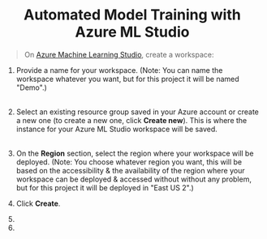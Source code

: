 <div align="center">
  <h1>Automated Model Training with Azure ML Studio</h1>
</div>


> On [Azure Machine Learning Studio](https://ml.azure.com/), create a workspace:
1. Provide a name for your workspace. (Note: You can name the workspace whatever you want, but for this project it will be named "Demo".)<br><br>
2. Select an existing resource group saved in your Azure account or create a new one (to create a new one, click **Create new**). This is where the instance for your Azure ML Studio workspace will be saved.<br><br>
3. On the **Region** section, select the region where your workspace will be deployed. (Note: You choose whatever region you want, this will be based on the accessibility & the availability of the region where your workspace can be deployed & accessed without without any problem, but for this project it will be deployed in "East US 2".)<br>
4. Click **Create**.<br>




3. 


4. 







